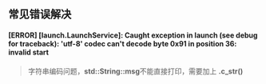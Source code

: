 ## 常见错误解决


#### [ERROR] [launch.LaunchService]: Caught exception in launch (see debug for traceback): 'utf-8' codec can't decode byte 0x91 in position 36: invalid start  
>  字符串编码问题，**std::String::msg**不能直接打印，需要加上 **.c_str()**
